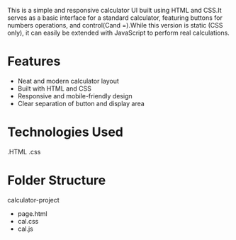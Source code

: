 This is a simple and responsive calculator
UI built using HTML and CSS.It serves as 
a basic interface for a standard calculator,
featuring buttons for numbers operations,
and control(Cand =).While this version is static (CSS only),
it can easily be extended with JavaScript to perform real calculations.

# Features
- Neat and modern calculator layout
- Built with HTML and CSS
- Responsive and mobile-friendly design
- Clear separation of button and display area 

# Technologies Used
.HTML
.css

# Folder Structure
calculator-project
- page.html
- cal.css
- cal.js



